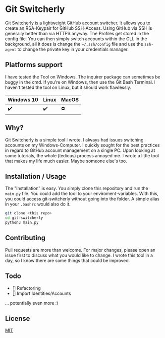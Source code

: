 # Git Switcherly

Git Switcherly is a lightweight GitHub account switcher. It allows you to create an RSA-Keypair for GitHub SSH-Access. Using GitHub via SSH is generally better than via HTTPS anyway. The Profiles get stored in the config file. You can then simply switch accounts within the CLI. In the background, all it does is change the `~/.ssh/config` file and use the `ssh-agent` to change the private key in your credentials manager.

## Platforms support
I have tested the Tool on Windows. The inquirer package can sometimes be buggy in the cmd. If you're on Windows, then use the Git Bash Terminal. I haven't tested the tool on Linux, but it should work flawlessly.

Windows 10 | Linux | MacOS
:------------ | :-------------| :-------------|
:heavy_check_mark: | :heavy_check_mark: |  :no_entry:

## Why?
Git Switcherly is a simple tool I wrote. I always had issues switching accounts on my Windows-Computer. I quickly sought for the best practices in regard to GitHub account management on a single PC. Upon looking at some tutorials, the whole (tedious) process annoyed me. I wrote a little tool that makes my life much easier. Maybe someone else's too.

## Installation / Usage
The "Installation" is easy. You simply clone this repository and run the `main.py` file. You could add the tool to your enviroment-variables. With this, you could access git-switcherly without going into the folder. A simple alias in your `.bashrc` would also do it.
```bash
git clone <this repo>
cd git-switcherly
python3 main.py
```

## Contributing
Pull requests are more than welcome. For major changes, please open an issue first to discuss what you would like to change. I wrote this tool in a day, so I know there are some things that could be improved.

## Todo
- [] Refactoring
- [] Import Identities/Accounts

... potentially even more :)

## License
[MIT](https://choosealicense.com/licenses/mit/)